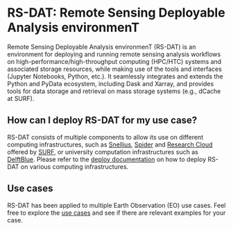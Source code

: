 # RS-DAT: Remote Sensing Deployable Analysis environmenT

Remote Sensing Deployable Analysis environmenT (RS-DAT) is an environment for deploying and running remote sensing analysis workflows on high-performance/high-throughput computing (HPC/HTC) systems and associated storage resources, while making use of the tools and interfaces (Jupyter Notebooks, Python, etc.). It seamlessly integrates and extends the Python and PyData ecosystem, including Dask and Xarray, and provides tools for data storage and retrieval on mass storage systems (e.g., dCache at SURF).

## How can I deploy RS-DAT for my use case?
RS-DAT consists of multiple components to allow its use on different computing infrastructures, such as [Snellius](https://www.surf.nl/en/services/snellius-the-national-supercomputer), [Spider](https://www.surf.nl/en/services/high-performance-data-processing) and [Research Cloud](https://www.surf.nl/en/services/surf-research-cloud) offered by [SURF](https://www.surf.nl/en/about), or university computation infrastructures such as [DelftBlue](https://www.tudelft.nl/dhpc/system). Please refer to the [deploy documentation](https://rs-dat.github.io/RS-DAT/deploying/jupyter_dask_on_slurm/) on how to deploy RS-DAT on various computing infrastructures.

## Use cases
RS-DAT has been applied to multiple Earth Observation (EO) use cases. Feel free to explore the [use cases](https://rs-dat.github.io/RS-DAT/examples/) and see if there are relevant examples for your case.
